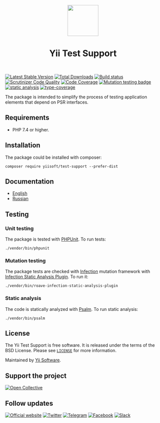 <p align="center">
    <a href="https://github.com/yiisoft" target="_blank">
        <img src="https://yiisoft.github.io/docs/images/yii_logo.svg" height="100px">
    </a>
    <h1 align="center">Yii Test Support</h1>
    <br>
</p>

[![Latest Stable Version](https://poser.pugx.org/yiisoft/test-support/v/stable.png)](https://packagist.org/packages/yiisoft/test-support)
[![Total Downloads](https://poser.pugx.org/yiisoft/test-support/downloads.png)](https://packagist.org/packages/yiisoft/test-support)
[![Build status](https://github.com/yiisoft/test-support/workflows/build/badge.svg)](https://github.com/yiisoft/test-support/actions?query=workflow%3Abuild)
[![Scrutinizer Code Quality](https://scrutinizer-ci.com/g/yiisoft/test-support/badges/quality-score.png?b=master)](https://scrutinizer-ci.com/g/yiisoft/test-support/?branch=master)
[![Code Coverage](https://scrutinizer-ci.com/g/yiisoft/test-support/badges/coverage.png?b=master)](https://scrutinizer-ci.com/g/yiisoft/test-support/?branch=master)
[![Mutation testing badge](https://img.shields.io/endpoint?style=flat&url=https%3A%2F%2Fbadge-api.stryker-mutator.io%2Fgithub.com%2Fyiisoft%2Ftest-support%2Fmaster)](https://dashboard.stryker-mutator.io/reports/github.com/yiisoft/test-support/master)
[![static analysis](https://github.com/yiisoft/test-support/workflows/static%20analysis/badge.svg)](https://github.com/yiisoft/test-support/actions?query=workflow%3A%22static+analysis%22)
[![type-coverage](https://shepherd.dev/github/yiisoft/test-support/coverage.svg)](https://shepherd.dev/github/yiisoft/test-support)

The package is intended to simplify the process of testing application elements that depend on PSR interfaces.

## Requirements

- PHP 7.4 or higher.

## Installation

The package could be installed with composer:

```shell
composer require yiisoft/test-support --prefer-dist
```

## Documentation

- [English](docs/en/README.md)
- [Russian](docs/ru/README.md)

## Testing

### Unit testing

The package is tested with [PHPUnit](https://phpunit.de/). To run tests:

```shell
./vendor/bin/phpunit
```

### Mutation testing

The package tests are checked with [Infection](https://infection.github.io/) mutation framework with
[Infection Static Analysis Plugin](https://github.com/Roave/infection-static-analysis-plugin). To run it:

```shell
./vendor/bin/roave-infection-static-analysis-plugin
```

### Static analysis

The code is statically analyzed with [Psalm](https://psalm.dev/). To run static analysis:

```shell
./vendor/bin/psalm
```

## License

The Yii Test Support is free software. It is released under the terms of the BSD License.
Please see [`LICENSE`](./LICENSE.md) for more information.

Maintained by [Yii Software](https://www.yiiframework.com/).

## Support the project

[![Open Collective](https://img.shields.io/badge/Open%20Collective-sponsor-7eadf1?logo=open%20collective&logoColor=7eadf1&labelColor=555555)](https://opencollective.com/yiisoft)

## Follow updates

[![Official website](https://img.shields.io/badge/Powered_by-Yii_Framework-green.svg?style=flat)](https://www.yiiframework.com/)
[![Twitter](https://img.shields.io/badge/twitter-follow-1DA1F2?logo=twitter&logoColor=1DA1F2&labelColor=555555?style=flat)](https://twitter.com/yiiframework)
[![Telegram](https://img.shields.io/badge/telegram-join-1DA1F2?style=flat&logo=telegram)](https://t.me/yii3en)
[![Facebook](https://img.shields.io/badge/facebook-join-1DA1F2?style=flat&logo=facebook&logoColor=ffffff)](https://www.facebook.com/groups/yiitalk)
[![Slack](https://img.shields.io/badge/slack-join-1DA1F2?style=flat&logo=slack)](https://yiiframework.com/go/slack)
